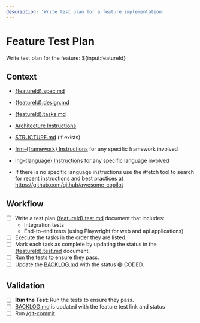 ```yaml
---
description: 'Write test plan for a feature implementation'
---
```


# Feature Test Plan

Write test plan for the feature: ${input:featureId}

## Context

- [{featureId}.spec.md](/docs/feats/{featureId}.spec.md)
- [{featureId}.design.md](/docs/feats/{featureId}.design.md)
- [{featureId}.tasks.md](/docs/feats/{featureId}.tasks.md)
- [Architecture Instructions](/.github/instructions/architecture.instructions.md) 
- [STRUCTURE.md](/docs/STRUCTURE.md) (if exists)
- [frm-{framework} Instructions](/.github/instructions/frm-{framework}.instructions.md) for any specific framework involved
- [lng-{language} Instructions](/.github/instructions/lng-{language}.instructions.md) for any specific language involved

- If there is no specific language instructions use the #fetch tool to search for recent instructions and best practices at https://github.com/github/awesome-copilot

## Workflow

- [ ] Write a test plan [{featureId}.test.md](/docs/feats/{featureId}.test.md) document that includes:
  - Integration tests
  - End-to-end tests (using Playwright for web and api applications)
- [ ] Execute the tasks in the order they are listed.
- [ ] Mark each task as complete by updating the status in the [{featureId}.test.md](/docs/feats/{featureId}.test.md) document.
- [ ] Run the tests to ensure they pass.
- [ ] Update the [BACKLOG.md](/docs/BACKLOG.md) with the status 🟢 CODED.

## Validation

- [ ] **Run the Test**: Run the tests to ensure they pass.
- [ ] [BACKLOG.md](/docs/BACKLOG.md) is updated with the feature test link and status
- [ ] Run [/git-commit](/.github/prompts/git-commit.prompt.md)